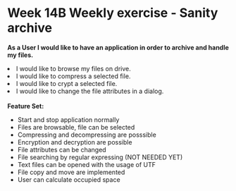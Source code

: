 # Week 14B Weekly exercise - Sanity archive

<b>As a User I would like to have an application in order to archive and handle my files.</b>
<li>I would like to browse my files on drive.</li>
<li>I would like to compress a selected file.</li>
<li>I would like to crypt a selected file.</li>
<li>I would like to change the file attributes in a dialog.</li>
</ul>
<br>
<b>Feature Set:</b>
<ul>
<li>Start and stop application normally</li>
<li>Files are browsable, file can be selected</li>
<li>Compressing and decompressing are posssible</li>
<li>Encryption and decryption are possible</li>
<li>File attributes can be changed</li>
<li>File searching by regular expressing (NOT NEEDED YET)</li>
<li>Text files can be opened with the usage of UTF</li>
<li>File copy and move are implemented</li>
<li>User can calculate occupied space</li>
</ul>
